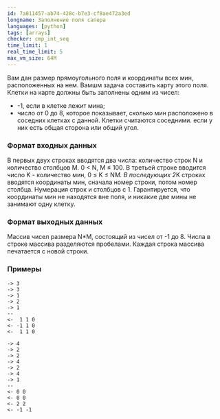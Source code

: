 ```yaml
---
id: 7a811457-ab74-428c-b7e3-cf8ae472a3ed
longname: Заполнение поля сапера
languages: [python]
tags: [arrays]
checker: cmp_int_seq
time_limit: 1
real_time_limit: 5
max_vm_size: 64M
---
```



Вам дан размер прямоугольного поля и координаты всех мин, расположенных на нем.
Вамшм задача составить карту этого поля. Клетки на карте должны быть заполнены одним из чисел: 
- -1, если в клетке лежит мина;
- число от 0 до 8, которое показывает, сколько мин расположено в соседних клетках с данной.
Клетки считаются соседними. если у них есть общая сторона или общий угол.

### Формат входных данных

В первых двух строках вводятся два числа: количество строк N и количество столбцов M. 0 < N, M &le; 100.
В третьей строке вводится число K - количество мин, 0 &le; K &le; N*M.
В последующих 2*K строках вводятся координаты мин, сначала номер строки, потом номер столбца. Нумерация строк и столбцов с 1. Гарантируется, что координаты мин не находятся вне поля, и никакие две мины не занимают одну клетку. 

### Формат выходных данных

Массив чисел размера N*M, состоящий из чисел от -1 до 8. Числа в строке массива разделяются пробелами. Каждая строка массива печатается с новой строки.

### Примеры

```
-> 3
-> 3
-> 1
-> 2
-> 1
--
<-  1 1 0
<- -1 1 0
<-  1 1 0
```

```
-> 4
-> 2
-> 2
-> 4
-> 2
-> 4
-> 1
--
<- 0 0
<- 0 0
<- 2 2
<- -1 -1
```
